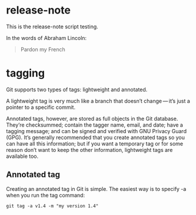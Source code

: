# release-note
This is the release-note script testing.

In the words of Abraham Lincoln:

> Pardon my French

# tagging

Git supports two types of tags: lightweight and annotated.

A lightweight tag is very much like a branch that doesn’t change — it’s just a pointer to a specific commit.

Annotated tags, however, are stored as full objects in the Git database. They’re checksummed; contain the tagger name, email, and date; have a tagging message; and can be signed and verified with GNU Privacy Guard (GPG). It’s generally recommended that you create annotated tags so you can have all this information; but if you want a temporary tag or for some reason don’t want to keep the other information, lightweight tags are available too.

## Annotated tag
Creating an annotated tag in Git is simple. The easiest way is to specify -a when you run the tag command:
```
git tag -a v1.4 -m "my version 1.4"
```